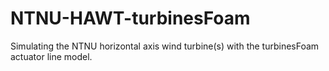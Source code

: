 # NTNU-HAWT-turbinesFoam
Simulating the NTNU horizontal axis wind turbine(s) with the turbinesFoam actuator line model.
